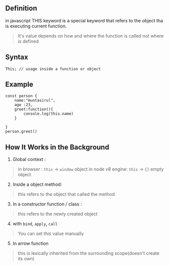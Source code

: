 ## Definition
in javascript THIS keyword is a special keyword that refers to the object tha is executing current function.

> It's value depends on how and where the function is called not where is defined

## Syntax
```
This; // usage inside a function or object
```
## Example 
```
const person {
    name:"muntasirul",
    age :23,
    greet:function(){
        console.log(this.name)
    }

}
person.greet()
```

##  How It Works in the Background
1. Global context : 
> in browser : `this` -> `window` object
> in node v8 engine: `this` -> `{}` empty object
2. Inside a object method:
> this refers to the object that called the method
3. In a constructor function / class :
> this refers to the newly created object
4. with `bind`, `apply`, `call`
> You can set this value manually
5. In arrow function
> this is lexically inherited from the surrounding scope(doesn't create its own)